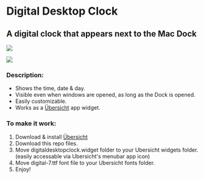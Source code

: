 # Digital Desktop Clock
## A digital clock that appears next to the Mac Dock

![](https://i.imgur.com/PqMaqgh.png)

![](https://i.imgur.com/k3liYcf.png)

### Description:
* Shows the time, date & day.
* Visible even when windows are opened, as long as the Dock is opened.
* Easily customizable.
* Works as a [Übersicht](http://tracesof.net/uebersicht/) app widget.

### To make it work:
1. Download & install [Übersicht](http://tracesof.net/uebersicht/)
2. Download this repo files.
3. Move digitaldesktopclock.widget folder to your Ubersicht widgets folder. (easily accessable via Ubersicht's menubar app icon) 
4. Move digital-7.ttf font file to your Ubersicht fonts folder. 
5. Enjoy!
